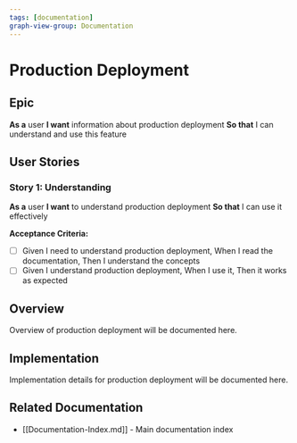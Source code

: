 ```yaml
---
tags: [documentation]
graph-view-group: Documentation
---
```


# Production Deployment

## Epic
**As a** user
**I want** information about production deployment
**So that** I can understand and use this feature

## User Stories

### Story 1: Understanding
**As a** user
**I want** to understand production deployment
**So that** I can use it effectively

**Acceptance Criteria:**
- [ ] Given I need to understand production deployment, When I read the documentation, Then I understand the concepts
- [ ] Given I understand production deployment, When I use it, Then it works as expected

## Overview

Overview of production deployment will be documented here.

## Implementation

Implementation details for production deployment will be documented here.

## Related Documentation
- [[Documentation-Index.md]] - Main documentation index
